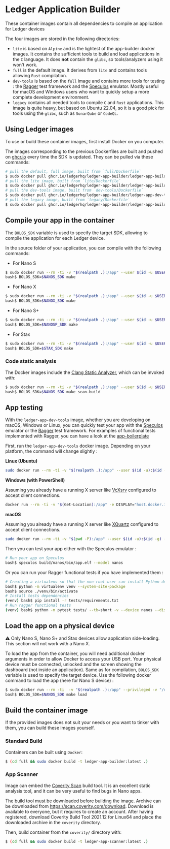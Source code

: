 # Ledger Application Builder

These container images contain all dependencies to compile an application for Ledger devices

The four images are stored in the following directories:

- `lite` is based on `Alpine` and is the lightest of the app-builder docker images. It contains the sufficient tools to build and load applications in the `C` language. It does **not** contain the `glibc`, so tools/analyzers using it won't work.
- `full` is the default image. It derives from `lite` and contains tools allowing `Rust` compilation.
- `dev-tools` is based on the `full` image and contains more tools for testing : the [Ragger](https://github.com/LedgerHQ/ragger) test framework and the [Speculos](https://github.com/LedgerHQ/speculos) emulator. Mostly useful for macOS and Windows users who want to quickly setup a more complete development environment.
- `legacy` contains all needed tools to compile `C` and `Rust` applications. This image is quite heavy, but based on Ubuntu 22.04, so it is a good pick for tools using the `glibc`, such as `SonarQube` or `CodeQL`.

## Using Ledger images

To use or build these container images, first install Docker on you computer.

The images corresponding to the previous Dockerfiles are built and pushed on [ghcr.io](ghcr.io) every time the SDK is updated.
They can be pulled via these commands:

```bash
# pull the default, full image, built from `full/Dockerfile`
$ sudo docker pull ghcr.io/ledgerhq/ledger-app-builder/ledger-app-builder:latest
# pull the lite image, built from `lite/Dockerfile`
$ sudo docker pull ghcr.io/ledgerhq/ledger-app-builder/ledger-app-builder-lite:latest
# pull the dev-tools image, built from `dev-tools/Dockerfile`
$ sudo docker pull ghcr.io/ledgerhq/ledger-app-builder/ledger-app-dev-tools:latest
# pull the legacy image, built from `legacy/Dockerfile`
$ sudo docker pull ghcr.io/ledgerhq/ledger-app-builder/ledger-app-builder-legacy:latest
```

## Compile your app in the container

The `BOLOS_SDK` variable is used to specify the target SDK, allowing to compile the application for each Ledger device.

In the source folder of your application, you can compile with the following commands:

* For Nano S
```bash
$ sudo docker run --rm -ti -v "$(realpath .):/app" --user $(id -u $USER):$(id -g $USER) ghcr.io/ledgerhq/ledger-app-builder/ledger-app-builder:latest
bash$ BOLOS_SDK=$NANOS_SDK make
```

* For Nano X
```bash
$ sudo docker run --rm -ti -v "$(realpath .):/app" --user $(id -u $USER):$(id -g $USER) ghcr.io/ledgerhq/ledger-app-builder/ledger-app-builder:latest
bash$ BOLOS_SDK=$NANOX_SDK make
```

* For Nano S+
```bash
$ sudo docker run --rm -ti -v "$(realpath .):/app" --user $(id -u $USER):$(id -g $USER) ghcr.io/ledgerhq/ledger-app-builder/ledger-app-builder:latest
bash$ BOLOS_SDK=$NANOSP_SDK make
```

* For Stax
```bash
$ sudo docker run --rm -ti -v "$(realpath .):/app" --user $(id -u $USER):$(id -g $USER) ghcr.io/ledgerhq/ledger-app-builder/ledger-app-builder:latest
bash$ BOLOS_SDK=$STAX_SDK make
```

### Code static analysis

The Docker images include the [Clang Static Analyzer](https://clang-analyzer.llvm.org/), which can be invoked with:

```bash
$ sudo docker run --rm -ti -v "$(realpath .):/app" --user $(id -u $USER):$(id -g $USER) ghcr.io/ledgerhq/ledger-app-builder/ledger-app-builder:latest
bash$ BOLOS_SDK=$NANOS_SDK make scan-build
```

## App testing

With the `ledger-app-dev-tools` image, whether you are developing on macOS, Windows or Linux, you can quickly test your app with the [Speculos](https://github.com/LedgerHQ/speculos) emulator or the [Ragger](https://github.com/LedgerHQ/ragger) test framework.
For examples of functional tests implemented with Ragger, you can have a look at the [app-boilerplate](https://github.com/LedgerHQ/app-boilerplate)

First, run the `ledger-app-dev-tools` docker image. Depending on your platform, the command will change slightly :

**Linux (Ubuntu)**

```bash
sudo docker run --rm -ti -v "$(realpath .):/app" --user $(id -u):$(id -g) -v "/tmp/.X11-unix:/tmp/.X11-unix" -e DISPLAY=$DISPLAY ghcr.io/ledgerhq/ledger-app-builder/ledger-app-dev-tools:latest
```

**Windows (with PowerShell)**

Assuming you already have a running X server like [VcXsrv](https://sourceforge.net/projects/vcxsrv/) configured to accept client connections.

```bash
docker run --rm -ti -v "$(Get-Location):/app" -e DISPLAY="host.docker.internal:0" ghcr.io/ledgerhq/ledger-app-builder/ledger-app-dev-tools:latest
```

**macOS**

Assuming you already have a running X server like [XQuartz](https://www.xquartz.org/) configured to accept client connections.

```bash
sudo docker run --rm -ti -v "$(pwd -P):/app" --user $(id -u):$(id -g) -v "/tmp/.X11-unix:/tmp/.X11-unix" -e DISPLAY="host.docker.internal:0" ghcr.io/ledgerhq/ledger-app-builder/ledger-app-dev-tools:latest
```

Then you can test your app either with the Speculos emulator :

```bash
# Run your app on Speculos
bash$ speculos build/nanos/bin/app.elf --model nanos
```

Or you can run your Ragger functional tests if you have implemented them :

```bash
# Creating a virtualenv so that the non-root user can install Python dependencies
bash$ python -m virtualenv venv --system-site-package
bash$ source ./venv/bin/activate
# Install tests dependencies
(venv) bash$ pip install -r tests/requirements.txt
# Run ragger functional tests
(venv) bash$ python -m pytest tests/ --tb=short -v --device nanos --display
```

## Load the app on a physical device

:warning: Only Nano S, Nano S+ and Stax devices allow application side-loading. This section will not work with a Nano X.

To load the app from the container, you will need additional docker arguments in order to allow Docker to access your USB port.
Your physical device must be connected, unlocked and the screen showing the dashboard (not inside an application). Same as for compilation, `BOLOS_SDK` variable is used to specify the target device. Use the following docker command to load the app (here for Nano S device) :

```bash
$ sudo docker run --rm -ti  -v "$(realpath .):/app" --privileged -v "/dev/bus/usb:/dev/bus/usb" --user $(id -u $USER):$(id -g $USER) ghcr.io/ledgerhq/ledger-app-builder/ledger-app-builder:latest
bash$ BOLOS_SDK=$NANOS_SDK make load
```

## Build the container image

If the provided images does not suit your needs or you want to tinker with them, you can build these images yourself.


### Standard Build

Containers can be built using `Docker`:

```bash
$ (cd full && sudo docker build -t ledger-app-builder:latest .)
```

### App Scanner

Image can embed the [Coverity Scan](https://scan.coverity.com/) build tool. It is an excellent static analysis tool, and it can be very useful to find bugs in Nano apps.

The build tool must be downloaded before building the image. Archive can be downloaded from <https://scan.coverity.com/download>. Download is available to everyone, but it requires to create an account. After having registered, download Coverity Build Tool 2021.12 for Linux64 and place the downloaded archive in the `coverity` directory.

Then, build container from the `coverity/` directory with:

```bash
$ (cd full && sudo docker build -t ledger-app-scanner:latest .)
```
